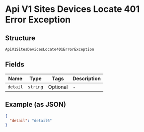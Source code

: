 
# Api V1 Sites Devices Locate 401 Error Exception

## Structure

`ApiV1SitesDevicesLocate401ErrorException`

## Fields

| Name | Type | Tags | Description |
|  --- | --- | --- | --- |
| `detail` | `string` | Optional | - |

## Example (as JSON)

```json
{
  "detail": "detail6"
}
```

